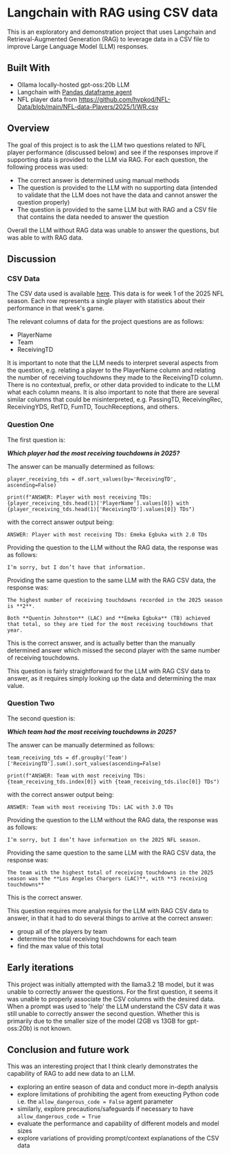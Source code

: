 # Langchain with RAG using CSV data

This is an exploratory and demonstration project that uses Langchain and Retrieval-Augmented Generation (RAG) to leverage data in a CSV file to improve Large Language Model (LLM) responses.

## Built With

* Ollama locally-hosted gpt-oss:20b LLM
* Langchain with [Pandas dataframe agent](https://python.langchain.com/api_reference/experimental/agents/langchain_experimental.agents.agent_toolkits.csv.base.create_csv_agent.html)
* NFL player data from https://github.com/hvpkod/NFL-Data/blob/main/NFL-data-Players/2025/1/WR.csv

## Overview

The goal of this project is to ask the LLM two questions related to NFL player performance (discussed below) and see if the responses improve if supporting data is provided to the LLM via RAG.  For each question, the following process was used:

* The correct answer is determined using manual methods
* The question is provided to the LLM with no supporting data (intended to validate that the LLM does not have the data and cannot answer the question properly)
* The question is provided to the same LLM but with RAG and a CSV file that contains the data needed to answer the question

Overall the LLM without RAG data was unable to answer the questions, but was able to with RAG data.

## Discussion

### CSV Data

The CSV data used is available [here](https://github.com/hvpkod/NFL-Data/blob/main/NFL-data-Players/2025/1/WR.csv).  This data is for week 1 of the 2025 NFL season.  Each row represents a single player with statistics about their performance in that week's game.

The relevant columns of data for the project questions are as follows:

* PlayerName
* Team
* ReceivingTD

It is important to note that the LLM needs to interpret several aspects from the question, e.g. relating a player to the PlayerName column and relating the number of receiving touchdowns they made to the ReceivingTD column.  There is no contextual, prefix, or other data provided to indicate to the LLM what each column means.  It is also important to note that there are several similar columns that could be misinterpreted, e.g. PassingTD, ReceivingRec, ReceivingYDS, RetTD, FumTD, TouchReceptions, and others.

### Question One

The first question is:

***Which player had the most receiving touchdowns in 2025?***

The answer can be manually determined as follows:

```
player_receiving_tds = df.sort_values(by='ReceivingTD', ascending=False)

print(f"ANSWER: Player with most receiving TDs: {player_receiving_tds.head(1)['PlayerName'].values[0]} with {player_receiving_tds.head(1)['ReceivingTD'].values[0]} TDs")
```

with the correct answer output being:

```
ANSWER: Player with most receiving TDs: Emeka Egbuka with 2.0 TDs
```

Providing the question to the LLM without the RAG data, the response was as follows:

```
I’m sorry, but I don’t have that information.
```

Providing the same question to the same LLM with the RAG CSV data, the response was:

```
The highest number of receiving touchdowns recorded in the 2025 season is **2**.

Both **Quentin Johnston** (LAC) and **Emeka Egbuka** (TB) achieved that total, so they are tied for the most receiving touchdowns that year.
```

This is the correct answer, and is actually better than the manually determined answer which missed the second player with the same number of receiving touchdowns.

This question is fairly straightforward for the LLM with RAG CSV data to answer, as it requires simply looking up the data and determining the max value.

### Question Two

The second question is:

***Which team had the most receiving touchdowns in 2025?***

The answer can be manually determined as follows:

```
team_receiving_tds = df.groupby('Team')['ReceivingTD'].sum().sort_values(ascending=False)

print(f"ANSWER: Team with most receiving TDs: {team_receiving_tds.index[0]} with {team_receiving_tds.iloc[0]} TDs")
```

with the correct answer output being:

```
ANSWER: Team with most receiving TDs: LAC with 3.0 TDs
```

Providing the question to the LLM without the RAG data, the response was as follows:

```
I’m sorry, but I don’t have information on the 2025 NFL season.
```

Providing the same question to the same LLM with the RAG CSV data, the response was:

```
The team with the highest total of receiving touchdowns in the 2025 season was the **Los Angeles Chargers (LAC)**, with **3 receiving touchdowns**
```

This is the correct answer.

This question requires more analysis for the LLM with RAG CSV data to answer, in that it had to do several things to arrive at the correct answer:

* group all of the players by team
* determine the total receiving touchdowns for each team
* find the max value of this total

## Early iterations

This project was initially attempted with the llama3.2 1B model, but it was unable to correctly answer the questions.  For the first question, it seems it was unable to properly associate the CSV columns with the desired data.  When a prompt was used to 'help' the LLM understand the CSV data it was still unable to correctly answer the second question.  Whether this is primarily due to the smaller size of the model (2GB vs 13GB for gpt-oss:20b) is not known.

## Conclusion and future work

This was an interesting project that I think clearly demonstrates the capability of RAG to add new data to an LLM.

* exploring an entire season of data and conduct more in-depth analysis
* explore limitations of prohibiting the agent from exeucting Python code i.e. the ```allow_dangerous_code = False``` agent parameter
* similarly, explore precautions/safeguards if necessary to have ```allow_dangerous_code = True```
* evaluate the performance and capability of different models and model sizes
* explore variations of providing prompt/context explanations of the CSV data



